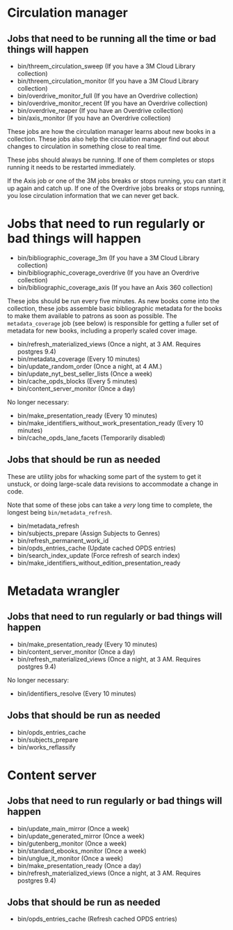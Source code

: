 # Circulation manager

## Jobs that need to be running all the time or bad things will happen

* bin/threem_circulation_sweep (If you have a 3M Cloud Library collection)
* bin/threem_circulation_monitor (If you have a 3M Cloud Library collection)
* bin/overdrive_monitor_full (If you have an Overdrive collection)
* bin/overdrive_monitor_recent (If you have an Overdrive collection)
* bin/overdrive_reaper (If you have an Overdrive collection)
* bin/axis_monitor (If you have an Overdrive collection)

These jobs are how the circulation manager learns about new books in a collection. These jobs also help the circulation manager find out about changes to circulation in something close to real time. 

These jobs should always be running. If one of them completes or stops running it needs to be restarted immediately.

If the Axis job or one of the 3M jobs breaks or stops running, you can start it up again and catch up. If one of the Overdrive jobs breaks or stops running, you lose circulation information that we can never get back. 

# Jobs that need to run regularly or bad things will happen

* bin/bibliographic_coverage_3m (If you have a 3M Cloud Library collection)
* bin/bibliographic_coverage_overdrive (If you have an Overdrive collection)
* bin/bibliographic_coverage_axis (If you have an Axis 360 collection)

These jobs should be run every five minutes. As new books come into the collection, these jobs assemble basic bibliographic metadata for the books to make them available to patrons as soon as possible. The `metadata_coverage` job (see below) is responsible for getting a fuller set of metadata for new books, including a properly scaled cover image.

* bin/refresh_materialized_views (Once a night, at 3 AM. Requires postgres 9.4)
* bin/metadata_coverage (Every 10 minutes)
* bin/update_random_order (Once a night, at 4 AM.)
* bin/update_nyt_best_seller_lists (Once a week)
* bin/cache_opds_blocks (Every 5 minutes)
* bin/content_server_monitor (Once a day)

No longer necessary:

* bin/make_presentation_ready (Every 10 minutes)
* bin/make_identifiers_without_work_presentation_ready (Every 10 minutes)
* bin/cache_opds_lane_facets (Temporarily disabled)


## Jobs that should be run as needed

These are utility jobs for whacking some part of the system to get it unstuck, or doing large-scale data revisions to accommodate a change in code.

Note that some of these jobs can take a _very_ long time to complete, the longest being `bin/metadata_refresh`.

* bin/metadata_refresh
* bin/subjects_prepare (Assign Subjects to Genres)
* bin/refresh_permanent_work_id
* bin/opds_entries_cache (Update cached OPDS entries)
* bin/search_index_update (Force refresh of search index)
* bin/make_identifiers_without_edition_presentation_ready

# Metadata wrangler

## Jobs that need to run regularly or bad things will happen

* bin/make_presentation_ready (Every 10 minutes)
* bin/content_server_monitor (Once a day)
* bin/refresh_materialized_views (Once a night, at 3 AM. Requires postgres 9.4)

No longer necessary:

* bin/identifiers_resolve (Every 10 minutes)

## Jobs that should be run as needed

* bin/opds_entries_cache
* bin/subjects_prepare
* bin/works_reflassify

# Content server

## Jobs that need to run regularly or bad things will happen

* bin/update_main_mirror (Once a week)
* bin/update_generated_mirror (Once a week)
* bin/gutenberg_monitor (Once a week)
* bin/standard_ebooks_monitor (Once a week)
* bin/unglue_it_monitor (Once a week)
* bin/make_presentation_ready (Once a day) 
* bin/refresh_materialized_views (Once a night, at 3 AM. Requires postgres 9.4)

## Jobs that should be run as needed

* bin/opds_entries_cache (Refresh cached OPDS entries)